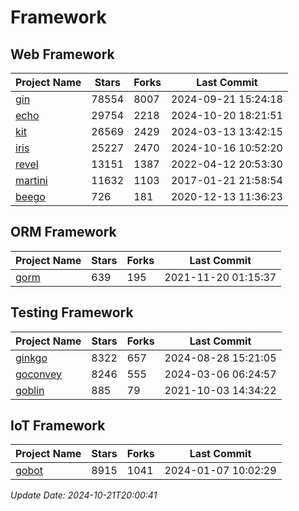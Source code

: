# Framework

## Web Framework
| Project Name | Stars | Forks | Last Commit |
| ------------ | ----- | ----- | ----------- |
| [gin](https://github.com/gin-gonic/gin) | 78554 | 8007 | 2024-09-21 15:24:18 |
| [echo](https://github.com/labstack/echo) | 29754 | 2218 | 2024-10-20 18:21:51 |
| [kit](https://github.com/go-kit/kit) | 26569 | 2429 | 2024-03-13 13:42:15 |
| [iris](https://github.com/kataras/iris) | 25227 | 2470 | 2024-10-16 10:52:20 |
| [revel](https://github.com/revel/revel) | 13151 | 1387 | 2022-04-12 20:53:30 |
| [martini](https://github.com/go-martini/martini) | 11632 | 1103 | 2017-01-21 21:58:54 |
| [beego](https://github.com/astaxie/beego) | 726 | 181 | 2020-12-13 11:36:23 |

## ORM Framework
| Project Name | Stars | Forks | Last Commit |
| ------------ | ----- | ----- | ----------- |
| [gorm](https://github.com/jinzhu/gorm) | 639 | 195 | 2021-11-20 01:15:37 |

## Testing Framework
| Project Name | Stars | Forks | Last Commit |
| ------------ | ----- | ----- | ----------- |
| [ginkgo](https://github.com/onsi/ginkgo) | 8322 | 657 | 2024-08-28 15:21:05 |
| [goconvey](https://github.com/smartystreets/goconvey) | 8246 | 555 | 2024-03-06 06:24:57 |
| [goblin](https://github.com/franela/goblin) | 885 | 79 | 2021-10-03 14:34:22 |

## IoT Framework
| Project Name | Stars | Forks | Last Commit |
| ------------ | ----- | ----- | ----------- |
| [gobot](https://github.com/hybridgroup/gobot) | 8915 | 1041 | 2024-01-07 10:02:29 |

*Update Date: 2024-10-21T20:00:41*